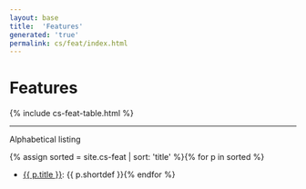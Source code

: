 ```yaml
---
layout: base
title:  'Features'
generated: 'true'
permalink: cs/feat/index.html
---
```


# Features

{% include cs-feat-table.html %}

----------

Alphabetical listing

{% assign sorted = site.cs-feat | sort: 'title' %}{% for p in sorted %}
* [{{ p.title }}](): {{ p.shortdef }}{% endfor %}
